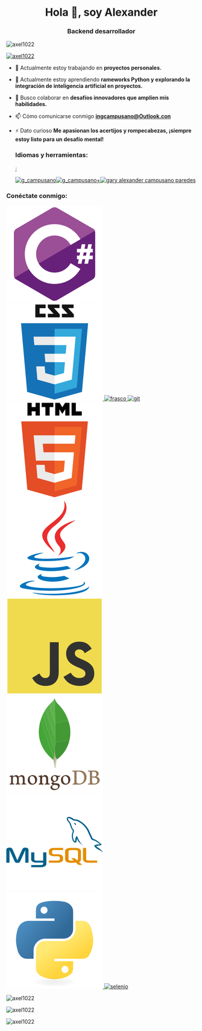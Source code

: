 <h1 align="center">Hola 👋, soy Alexander</h1>
<h3 align="center">Backend desarrollador</h3>

<p align="izquierda"> <img src="https://komarev.com/ghpvc/?username=axel1022&label=Profile%20views&color=0e75b6&style=flat" alt="axel1022" /> </p>

<p align="izquierda"> <a href="https://github.com/ryo-ma/github-profile-tropic"><img src="https://github-profile-tropico.vercel.app/?nombre de usuario =eje1022" alt="axel1022" /></a> </p>

- 🔭 Actualmente estoy trabajando en **proyectos personales.**

- 🌱 Actualmente estoy aprendiendo **rameworks Python y explorando la integración de inteligencia artificial en proyectos.**

- 👯 Busco colaborar en **desafíos innovadores que amplíen mis habilidades.**

- 📫 Cómo comunicarse conmigo **ingcampusano@Outlook.con**

- ⚡ Dato curioso **Me apasionan los acertijos y rompecabezas, ¡siempre estoy listo para un desafío mental!**<h3 align="left">Idiomas y herramientas:</h3> ;</p><a href="https://www.youtube.com/c/g_campusano" target="en blanco"><img align="centro" src="https://raw.githubusercontent.com/rahuldkjain/github-profile-readme-generator/master/src/images/icons/Social/youtube.svg" alt="g_campusano" altura = "30" ancho = "40" /></a><a href="https://instagram.com/g_campusano+" target="en blanco"><img align="centro" src="https://raw.githubusercontent.com/rahuldkjain/github-profile-readme-generator/master/src/images/icons/Social/instagram.svg" alt="g_campusano+" altura = "30" ancho = "40" /></a><a href="https://linkedin.com/in/gary alexander campusano paredes" target="en blanco"><img align="centro" src="https://raw.githubusercontent.com/rahuldkjain/github-profile-readme-generator/master/src/images/icons/Social/linked-in-alt.svg" alt="gary alexander campusano paredes" altura = "30" ancho = "40" /></a><p align="left">

<h3 align="left">Conéctate conmigo:</h3>







<p align="izquierda"> <a href="https://www.w3schools.com/cs/" objetivo = "_blank" rel="noreferrer"> <img src="https://raw.githubusercontent.com/devicons/devicon/master/icons/csharp/csharp-original.svg" alt="csharp" ancho = "40" altura="40"/> </a> <a href="https://www.w3schools.com/css/" objetivo = "_blank" rel="noreferrer"> <img src="https://raw.githubusercontent.com/devicons/devicon/master/icons/css3/css3-original-wordmark.svg" alt="css3" ancho = "40" altura="40"/> </a> <a href="https://flask.palletsprojects.com/" objetivo = "_blank" rel="noreferrer"> <img src="https://www.vectorlogo.zone/logos/pocoo_flask/pocoo_flask-icon.svg" alt="frasco" ancho = "40" altura="40"/> </a> <a href="https://git-scm.com/" objetivo = "_blank" rel="noreferrer"> <img src="https://www.vectorlogo.zone/logos/git-scm/git-scm-icon.svg" alt="git" ancho = "40" altura="40"/> </a> <a href="https://www.w3.org/html/" objetivo = "_blank" rel="noreferrer"> <img src="https://raw.githubusercontent.com/devicons/devicon/master/icons/html5/html5-original-wordmark.svg" alt="html5" ancho = "40" altura="40"/> </a> <a href="https://www.java.com" objetivo = "_blank" rel="noreferrer"> <img src="https://raw.githubusercontent.com/devicons/devicon/master/icons/java/java-original.svg" alt="java" ancho = "40" altura="40"/> </a> <a href="https://developer.mozilla.org/en-US/docs/Web/JavaScript" objetivo = "_blank" rel="noreferrer"> <img src="https://raw.githubusercontent.com/devicons/devicon/master/icons/javascript/javascript-original.svg" alt="javascript" ancho = "40" altura="40"/> </a> <a href="https://www.mongodb.com/" objetivo = "_blank" rel="noreferrer"> <img src="https://raw.githubusercontent.com/devicons/devicon/master/icons/mongodb/mongodb-original-wordmark.svg" alt="mongodb" ancho = "40" altura="40"/> </a> <a href="https://www.mysql.com/" objetivo = "_blank" rel="noreferrer"> <img src="https://raw.githubusercontent.com/devicons/devicon/master/icons/mysql/mysql-original-wordmark.svg" alt="mysql" ancho = "40" altura="40"/> </a> <a href="https://www.python.org" objetivo = "_blank" rel="noreferrer"> <img src="https://raw.githubusercontent.com/devicons/devicon/master/icons/python/python-original.svg" alt="python" ancho = "40" altura="40"/> </a> <a href="https://www.selenium.dev" objetivo = "_blank" rel="noreferrer"> <img src="https://raw.githubusercontent.com/detain/svg-logos/780f25886640cef088af994181646db2f6b1a3f8/svg/selenium-logo.svg" alt="selenio" ancho = "40" altura="40"/> </a> </p>

<p><img align="izquierda" src="https://github-readme-stats.vercel.app/api/top-langs?username=axel1022&show_icons=true&locale=en&layout=compact" alt="axel1022" /></p>

<p> <img align="centro" src="https://github-readme-stats.vercel.app/api?username=axel1022&show_icons=true&locale=en" alt="axel1022" /></p>

<p><img align="centro" src="https://github-readme-streak-stats.herokuapp.com/?user=axel1022&" alt="axel1022" /></p>
